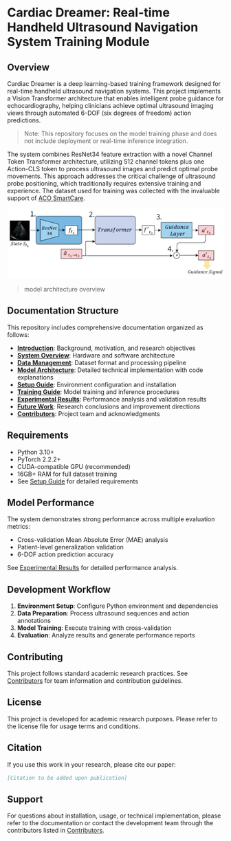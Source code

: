 # Cardiac Dreamer: Real-time Handheld Ultrasound Navigation System Training Module

## Overview

Cardiac Dreamer is a deep learning-based training framework designed for real-time handheld ultrasound navigation systems. This project implements a Vision Transformer architecture that enables intelligent probe guidance for echocardiography, helping clinicians achieve optimal ultrasound imaging views through automated 6-DOF (six degrees of freedom) action predictions.
> Note: This repository focuses on the model training phase and does not include deployment or real-time inference integration.

The system combines ResNet34 feature extraction with a novel Channel Token Transformer architecture, utilizing 512 channel tokens plus one Action-CLS token to process ultrasound images and predict optimal probe movements. This approach addresses the critical challenge of ultrasound probe positioning, which traditionally requires extensive training and experience. The dataset used for training was collected with the invaluable support of [ACO SmartCare](https://acohealthcare.com/zh/about/%E9%97%9C%E6%96%BC/).



![image](doc_image\Readme_image\model_architecture.png)
> model architecture overview


## Documentation Structure

This repository includes comprehensive documentation organized as follows:

- **[Introduction](docs/01_introduction.md)**: Background, motivation, and research objectives
- **[System Overview](docs/02_system_overview.md)**: Hardware and software architecture
- **[Data Management](docs/03_data.md)**: Dataset format and processing pipeline
- **[Model Architecture](docs/04_model_architecture.md)**: Detailed technical implementation with code explanations
- **[Setup Guide](docs/05_setup_and_install.md)**: Environment configuration and installation
- **[Training Guide](docs/06_training_and_inference.md)**: Model training and inference procedures
- **[Experimental Results](docs/08_results.md)**: Performance analysis and validation results
- **[Future Work](docs/09_future_work.md)**: Research conclusions and improvement directions
- **[Contributors](docs/10_contributors.md)**: Project team and acknowledgments

## Requirements

- Python 3.10+
- PyTorch 2.2.2+
- CUDA-compatible GPU (recommended)
- 16GB+ RAM for full dataset training
- See [Setup Guide](docs/05_setup_and_install.md) for detailed requirements


## Model Performance

The system demonstrates strong performance across multiple evaluation metrics:

- Cross-validation Mean Absolute Error (MAE) analysis
- Patient-level generalization validation
- 6-DOF action prediction accuracy

See [Experimental Results](docs/08_results.md) for detailed performance analysis.

## Development Workflow

1. **Environment Setup**: Configure Python environment and dependencies
2. **Data Preparation**: Process ultrasound sequences and action annotations
3. **Model Training**: Execute training with cross-validation
4. **Evaluation**: Analyze results and generate performance reports

## Contributing

This project follows standard academic research practices. See [Contributors](docs/10_contributors.md) for team information and contribution guidelines.

## License

This project is developed for academic research purposes. Please refer to the license file for usage terms and conditions.

## Citation

If you use this work in your research, please cite our paper:

```bibtex
[Citation to be added upon publication]
```

## Support

For questions about installation, usage, or technical implementation, please refer to the documentation or contact the development team through the contributors listed in [Contributors](docs/10_contributors.md).